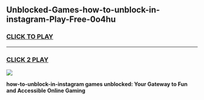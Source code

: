 
## Unblocked-Games-how-to-unblock-in-instagram-Play-Free-0o4hu
<h3>
<a href="https://premium76.site?title=how-to-unblock-in-instagram&ref=21A">CLICK TO PLAY</a></h3>
<hr>

<h3>
<a href="https://premium76.site?title=how-to-unblock-in-instagram&ref=21A">CLICK 2 PLAY</a>
  
</h3>

<a href="https://premium76.site?title=how-to-unblock-in-instagram&ref=21A"><img src="https://clearcache.store/games.png"></a>


**how-to-unblock-in-instagram games unblocked: Your Gateway to Fun and Accessible Online Gaming**
